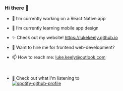 ### Hi there 👋
<!--
**lukekeely/lukekeely** is a ✨ _special_ ✨ repository because its `README.md` (this file) appears on your GitHub profile.

Here are some ideas to get you started:
-->

- 🔭 I’m currently working on a React Native app
- 🌱 I’m currently learning mobile app design

- ✨ Check out my website! 
https://lukekeely.github.io

- 💬 Want to hire me for frontend web-development?
- 📫 How to reach me: luke.keely@outlook.com

<br>

- 🎹 Check out what I'm listening to
<br>[![spotify-github-profile](https://spotify-github-profile.vercel.app/api/view?uid=lukekeely2004&cover_image=true&theme=natemoo-re&bar_color=53b14f&bar_color_cover=true)](https://github.com/lukekeely)
